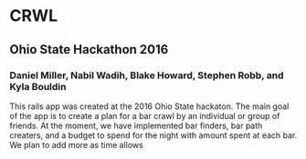 # CRWL
## Ohio State Hackathon 2016

### Daniel Miller, Nabil Wadih, Blake Howard, Stephen Robb, and Kyla Bouldin

This rails app was created at the 2016 Ohio State hackaton. The main goal of the app is to create a plan for a bar crawl by an individual or group of friends. At the moment, we have implemented bar finders, bar path creaters, and a budget to spend for the night with amount spent at each bar. We plan to add more as time allows
